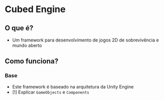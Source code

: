 # Cubed Engine

## O que é?
- Um framework para desenvolvimento de jogos 2D de sobrevivência e mundo aberto

## Como funciona?
### Base
- Este framework é baseado na arquitetura da Unity Engine
- [!] Explicar ``GameObjects`` e ``Components``